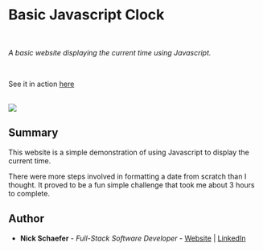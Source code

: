 # Basic Javascript Clock

<br>

_A basic website displaying the current time using Javascript._

<br>

See it in action [here](https://naturalnick.github.io/basic-clock)

<br>

<image src="images/screenshot.png">

## Summary

This website is a simple demonstration of using Javascript to display the current time.

There were more steps involved in formatting a date from scratch than I thought. It proved to be a fun simple challenge that took me about 3 hours to complete.

## Author

- **Nick Schaefer** - _Full-Stack Software Developer_ - [Website](https://nschaefer.com/) | [LinkedIn](https://www.linkedin.com/in/nick-n-schaefer)
